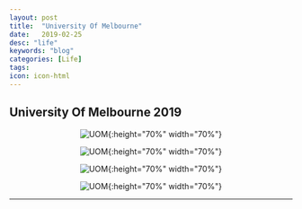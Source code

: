 ```yaml
---
layout: post
title:  "University Of Melbourne"
date:   2019-02-25
desc: "life"
keywords: "blog"
categories: [Life]
tags: 
icon: icon-html
---
```


## University Of Melbourne 2019

<div style="text-align:center" markdown="1">

![UOM](https://user-images.githubusercontent.com/40975373/55287791-5f291200-53f9-11e9-8071-8c5ed3477704.jpeg){:height="70%" width="70%"}

![UOM](https://user-images.githubusercontent.com/40975373/55287798-723be200-53f9-11e9-8bc9-dbf543d3a160.jpeg){:height="70%" width="70%"}

![UOM](https://user-images.githubusercontent.com/40975373/55287928-ab755180-53fb-11e9-8b87-d1ed0da93492.jpg){:height="70%" width="70%"}

![UOM](https://user-images.githubusercontent.com/40975373/55287934-b7f9aa00-53fb-11e9-8f1d-f38f34e46dc4.jpg){:height="70%" width="70%"}

</div>

---